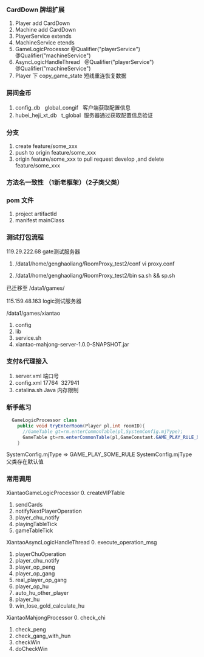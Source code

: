 ### CardDown 牌组扩展

1. Player    add    CardDown
2. Machine    add    CardDown
3. PlayerService    extends
4. MachineService    etends
5. GameLogicProcessor    	@Qualifier("playerService")    @Qualifier("machineService")
6. AsyncLogicHandleThread    	@Qualifier("playerService")    	@Qualifier("machineService")
7. Player 下 copy_game_state 短线重连恢复数据

### 房间金币

1. config_db    global_congif   客户端获取配置信息
2. hubei_heji_xt_db    t_global  服务器通过获取配置信息验证

### 分支

1. create feature/some_xxx
2. push to origin feature/some_xxx
3. origin feature/some_xxx to pull request develop ,and delete feature/some_xxx

### 方法名一致性 （1新老框架）（2子类父类）

### pom 文件

1. project artifactId
2. manifest mainClass

### 测试打包流程

119.29.222.68 gate测试服务器

1. /data1/home/genghaoliang/RoomProxy_test2/conf
vi proxy.conf

2. /data1/home/genghaoliang/RoomProxy_test2/bin
sa.sh && sp.sh

已迁移至 /data1/games/

115.159.48.163 logic测试服务器

/data1/games/xiantao
1. config
2. lib
3. service.sh
4. xiantao-mahjong-server-1.0.0-SNAPSHOT.jar

### 支付&代理接入

1. server.xml 端口号
2. config.xml
  <entry key="gameSocketPort">17764</entry>
  <entry key="logicGameId">327941</entry>
3. catalina.sh Java 内存限制

### 新手练习

```java
  GameLogicProcessor class
    public void tryEnterRoom(Player pl,int roomID){
      //GameTable gt=rm.enterCommonTable(pl,SystemConfig.mjType);
      GameTable gt=rm.enterCommonTable(pl,GameConstant.GAME_PLAY_RULE_XIANTAO_YILAIDAODI);
    }
```
SystemConfig.mjType =>  GAME_PLAY_SOME_RULE
SystemConfig.mjType 父类存在默认值

### 常用调用

XiantaoGameLogicProcessor
0. createVIPTable
1. sendCards
2. notifyNextPlayerOperation
3. player_chu_notify
4. playingTableTick
5. gameTableTick

XiantaoAsyncLogicHandleThread
0. execute_operation_msg
1. playerChuOperation
2. player_chu_notify
3. player_op_peng
4. player_op_gang
5. real_player_op_gang
6. player_op_hu
7. auto_hu_other_player
8. player_hu
9. win_lose_gold_calculate_hu

XiantaoMahjongProcessor
0. check_chi
1. check_peng
2. check_gang_with_hun
3. checkWin
4. doCheckWin
